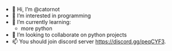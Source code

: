 - 👋 Hi, I’m @catornot
- 👀 I’m interested in programming 
- 🌱 I’m currently learning:
  - more python
- 💞️ I’m looking to collaborate on python projects
- 📫 You should join discord server https://discord.gg/peqCYF3.

<!---
catornot/catornot is a ✨ special ✨ repository because its `README.md` (this file) appears on your GitHub profile.
You can click the Preview link to take a look at your changes.
--->
